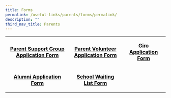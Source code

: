 ```yaml
---
title: Forms
permalink: /useful-links/parents/forms/permalink/
description: ""
third_nav_title: Parents
---
```

<table width="651">
<tbody>
<tr>
<td style="text-align: center;" width="280">
<p><span style="color: #000000;"><a style="color: #000000;" href="https://form.gov.sg/61a5753de6d4250013fdef77"><strong>Parent Support Group Application Form</strong></a></span></p>
</td>
<td style="text-align: center;" width="206">
<p><span style="color: #000000;"><a style="color: #000000;" href="https://moe-shuqunpri-staging.netlify.app/files/Parent-VolunteerApplication-Letter.pdf"><strong>Parent Volunteer Application Form</strong></a></span></p>
</td>
<td style="text-align: center;" width="156">
<p><span style="color: #000000;"><a style="color: #000000;" href="https://moe-shuqunpri-staging.netlify.app/files/GIRO_Form.pdf"><strong>Giro Application Form</strong></a></span></p>
</td>
</tr>
<tr>
<td style="text-align: center;" width="280">
<p><span style="color: #000000;"><a style="color: #000000;" href="https://moe-shuqunpri-staging.netlify.app/files/Alumni_Form.pdf"><strong>Alumni Application Form</strong></a></span></p>
</td>
<td style="text-align: center;" width="206">
<p><span style="color: #000000;"><a style="color: #000000;" href="https://form.gov.sg/62ccd02bc4c917001335b51d"><strong>School Waiting List Form</strong></a></span></p>
</td>
<td style="text-align: center;" width="156">
<p>&nbsp;</p>
</td>
</tr>
</tbody>
</table>